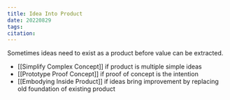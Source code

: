 ```yaml
---
title: Idea Into Product
date: 20220829
tags: 
citation: 
---
```


Sometimes ideas need to exist as a product before value can be extracted. 

- [[Simplify Complex Concept]] if product is multiple simple ideas
- [[Prototype Proof Concept]] if proof of concept is the intention
- [[Embodying Inside Product]] if ideas bring improvement by replacing old foundation of existing product